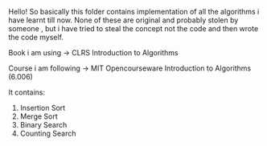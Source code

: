 Hello! So basically this folder contains implementation of all the algorithms i have learnt till now. None of these are original and probably stolen by someone , but i have tried to steal the concept not the code and then wrote the code myself. 

Book i am using -> CLRS Introduction to Algorithms

Course i am following -> MIT Opencourseware Introduction to Algorithms (6.006)

It contains:
1) Insertion Sort
2) Merge Sort
3) Binary Search
4) Counting Search